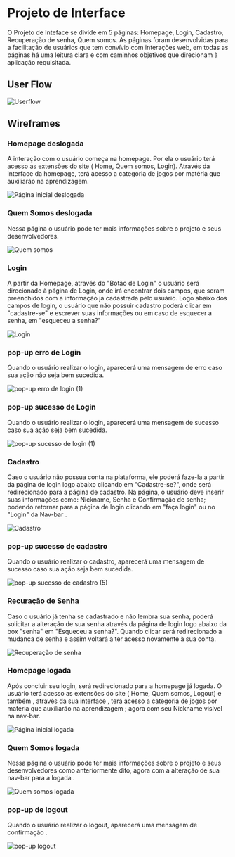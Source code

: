 
# Projeto de Interface

  O Projeto de Inteface se divide em 5 páginas: Homepage, Login, Cadastro, Recuperação de senha, Quem somos. As páginas foram desenvolvidas para a facilitação de usuários que tem convívio com interações web, em todas as páginas há uma leitura clara e com caminhos objetivos que direcionam à aplicação requisitada.

## User Flow

![Userflow](https://user-images.githubusercontent.com/111810318/206856337-ed2b3702-b24e-4d36-a9b5-a5ea56069de7.png)











## Wireframes





### Homepage deslogada
A interação com o usuário começa na homepage. Por ela o usuário terá acesso as extensões do site ( Home, Quem somos, Login). Através da interface da homepage, terá acesso a categoria de jogos por matéria  que auxiliarão na aprendizagem.  

  
![Página inicial deslogada](https://user-images.githubusercontent.com/111810318/206856950-fd5ae5ce-db75-4e6b-bd45-c7a507bcc701.png)





### Quem Somos deslogada 
Nessa página o usuário pode ter mais informações sobre o projeto e seus desenvolvedores.


![Quem somos](https://user-images.githubusercontent.com/111810318/206857483-16d291e6-59ba-41cd-8671-ec4b3230f053.png)





### Login
A partir da Homepage, através do "Botão de Login" o usuário será direcionado à página de Login, onde irá encontrar dois campos, que seram preenchidos com a informação ja cadastrada pelo usuário. Logo abaixo dos campos de login, o usuário que não possuir cadastro poderá clicar em "cadastre-se" e escrever suas informações ou em caso de esquecer a senha, em "esqueceu a senha?"


![Login](https://user-images.githubusercontent.com/111810318/206856974-a338ba93-5da0-4aa6-b04f-ff8b4beeb25c.png)





### pop-up erro de Login
Quando o usuário realizar o login, aparecerá uma mensagem de erro caso sua ação não seja bem sucedida. 

![pop-up erro de login (1)](https://user-images.githubusercontent.com/111810318/206857811-040d5b98-8959-4fe7-b97a-a71729b69e92.png)





### pop-up sucesso de Login
Quando o usuário realizar o login, aparecerá uma mensagem de sucesso caso sua ação seja bem sucedida. 

![pop-up sucesso de login (1)](https://user-images.githubusercontent.com/111810318/206857925-8a7a4a8f-d594-48b4-b8ba-028c673b0df9.png)





### Cadastro
Caso o usuário não possua conta na plataforma, ele poderá faze-la a partir da página de login logo abaixo clicando em "Cadastre-se?", onde será redirecionado para a página de cadastro. Na página, o usuário deve inserir suas informações como: Nickname, Senha e Confirmação de senha; podendo retornar para a página de login clicando em "faça login" ou no "Login" da Nav-bar .


![Cadastro](https://user-images.githubusercontent.com/111810318/206857007-f151f655-5af7-47ed-b497-d0db5dfc1b25.png)





### pop-up sucesso de cadastro 
Quando o usuário realizar o cadastro, aparecerá uma mensagem de sucesso caso sua ação seja bem sucedida. 



![pop-up sucesso de cadastro (5)](https://user-images.githubusercontent.com/111810318/206858098-8ec86d50-59ed-4889-9bd7-e6cc4e336649.png)





### Recuração de Senha
Caso o usuário já tenha se cadastrado e não lembra sua senha, poderá solicitar a alteração de sua senha através da página de login logo abaixo da box "senha" em "Esqueceu a senha?". Quando clicar será redirecionado a mudança de senha e assim voltará a ter acesso novamente à sua conta.


![Recuperação de senha](https://user-images.githubusercontent.com/111810318/206856998-c4ed5b4c-cd7b-41a0-9cf4-8b35af3f8778.png)





### Homepage logada
Após concluir seu login, será redirecionado para a homepage já logada. O usuário terá acesso as extensões do site ( Home, Quem somos, Logout) e também , através da sua interface , terá acesso a categoria de jogos por matéria  que auxiliarão na aprendizagem ; agora com seu Nickname visível na nav-bar. 


![Página inicial logada](https://user-images.githubusercontent.com/111810318/206857025-e17c911b-66b7-47e6-8881-a85601ebe88f.png)





### Quem Somos logada 
Nessa página o usuário pode ter mais informações sobre o projeto e seus desenvolvedores como anteriormente dito, agora com a alteração de sua nav-bar para a logada .


![Quem somos logada](https://user-images.githubusercontent.com/111810318/206857065-1f52c5c1-80dd-42de-a834-3c3010d8bf5d.png)





### pop-up de logout 
Quando o usuário realizar o logout, aparecerá uma mensagem de confirmação .


![pop-up logout](https://user-images.githubusercontent.com/111810318/206857051-849c28e6-392e-4073-bcec-6cc921a76553.png)





